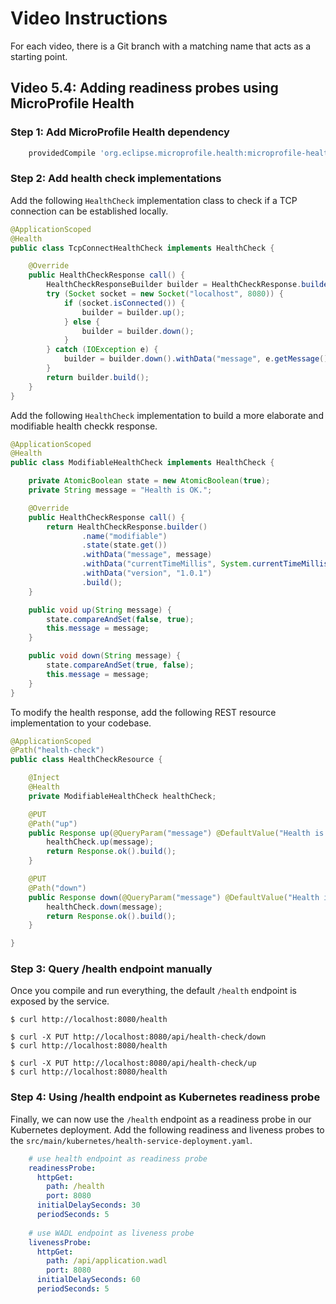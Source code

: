 # Video Instructions

For each video, there is a Git branch with a matching name that acts as a
starting point.

## Video 5.4: Adding readiness probes using MicroProfile Health

### Step 1: Add MicroProfile Health dependency

```groovy
    providedCompile 'org.eclipse.microprofile.health:microprofile-health-api:1.0'
```

### Step 2: Add health check implementations

Add the following `HealthCheck` implementation class to check if a TCP connection can be
established locally.

```java
@ApplicationScoped
@Health
public class TcpConnectHealthCheck implements HealthCheck {

    @Override
    public HealthCheckResponse call() {
        HealthCheckResponseBuilder builder = HealthCheckResponse.builder().name("tcp");
        try (Socket socket = new Socket("localhost", 8080)) {
            if (socket.isConnected()) {
                builder = builder.up();
            } else {
                builder = builder.down();
            }
        } catch (IOException e) {
            builder = builder.down().withData("message", e.getMessage());
        }
        return builder.build();
    }
}
```

Add the following `HealthCheck` implementation to build a more elaborate and modifiable health
checkk response. 

```java
@ApplicationScoped
@Health
public class ModifiableHealthCheck implements HealthCheck {

    private AtomicBoolean state = new AtomicBoolean(true);
    private String message = "Health is OK.";

    @Override
    public HealthCheckResponse call() {
        return HealthCheckResponse.builder()
                .name("modifiable")
                .state(state.get())
                .withData("message", message)
                .withData("currentTimeMillis", System.currentTimeMillis())
                .withData("version", "1.0.1")
                .build();
    }

    public void up(String message) {
        state.compareAndSet(false, true);
        this.message = message;
    }

    public void down(String message) {
        state.compareAndSet(true, false);
        this.message = message;
    }
}
```

To modify the health response, add the following REST resource implementation to your codebase.

```java
@ApplicationScoped
@Path("health-check")
public class HealthCheckResource {

    @Inject
    @Health
    private ModifiableHealthCheck healthCheck;

    @PUT
    @Path("up")
    public Response up(@QueryParam("message") @DefaultValue("Health is OK.") String message) {
        healthCheck.up(message);
        return Response.ok().build();
    }

    @PUT
    @Path("down")
    public Response down(@QueryParam("message") @DefaultValue("Health is NOK.") String message) {
        healthCheck.down(message);
        return Response.ok().build();
    }

}
```

### Step 3: Query /health endpoint manually

Once you compile and run everything, the default `/health` endpoint is exposed by the service.

```
$ curl http://localhost:8080/health

$ curl -X PUT http://localhost:8080/api/health-check/down
$ curl http://localhost:8080/health

$ curl -X PUT http://localhost:8080/api/health-check/up
$ curl http://localhost:8080/health
``` 


### Step 4: Using /health endpoint as Kubernetes readiness probe

Finally, we can now use the `/health` endpoint as a readiness probe in our Kubernetes deployment.
Add the following readiness and liveness probes to the `src/main/kubernetes/health-service-deployment.yaml`. 

```yaml
    # use health endpoint as readiness probe
    readinessProbe:
      httpGet:
        path: /health
        port: 8080
      initialDelaySeconds: 30
      periodSeconds: 5
      
    # use WADL endpoint as liveness probe
    livenessProbe:
      httpGet:
        path: /api/application.wadl
        port: 8080
      initialDelaySeconds: 60
      periodSeconds: 5
```